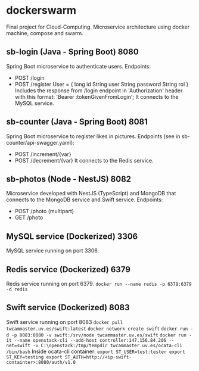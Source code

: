 # dockerswarm
Final project for Cloud-Computing. Microservice architecture using docker machine, compose and swarm.

## sb-login (Java - Spring Boot) 8080
Spring Boot microservice to authenticate users.
Endpoints: 
- POST /login
- POST /register
User = {
    long id
    String user
    String password
    String rol
}
Includes the response from /login endpoint in 'Authorization' header with this format: 'Bearer :tokenGivenFromLogin';
It connects to the MySQL service.

## sb-counter (Java - Spring Boot) 8081
Spring Boot microservice to register likes in pictures.
Endpoints (see in sb-counter/api-swagger.yaml):
- POST /increment/{var}
- POST /decrement/{var}
It connects to the Redis service.

## sb-photos (Node - NestJS) 8082
Microservice developed with NestJS (TypeScript) and MongoDB that connects to the MongoDB service and Swift service.
Endpoints: 
- POST /photo (multipart)
- GET /photo

## MySQL service (Dockerized) 3306
MySQL service running on port 3306.

## Redis service (Dockerized) 6379
Redis service running on port 6379.
`docker run --name redis -p 6379:6379 -d redis`

## Swift service (Dockerized) 8083
Swift service running on port 8083
`docker pull twcammaster.uv.es/swift:latest`
`docker network create swift`
`docker run -d -p 8083:8080 -v swift:/srv/node twcammaster.uv.es/swift`
`docker run -it --name openstack-cli --add-host controller:147.156.84.206 --net=swift -v C:\openstack:/tmp/tempdir twcammaster.uv.es/ocata-cli /bin/bash`
Inside ocata-cli container:
`export ST_USER=test:tester export ST_KEY=testing export ST_AUTH=http://<ip-swift-containter>:8080/auth/v1.0`